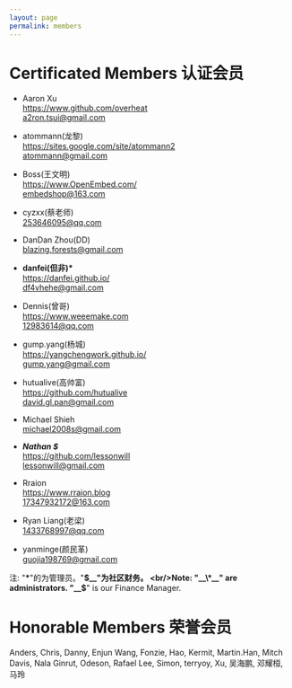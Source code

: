```yaml
---
layout: page
permalink: members
---
```


# Certificated Members 认证会员


<div class="member-list" markdown="1">

 * Aaron Xu
 <br/><i class="fa fa-github"></i> <https://www.github.com/overheat>
 <br/><i class="fa fa-envelope-o"></i> [a2ron.tsui@gmail.com](mailto:a2ron.tsui@gmail.com)

 * atommann(龙黎)
 <br/><i class="fa fa-home"></i> <https://sites.google.com/site/atommann2>
 <br/><i class="fa fa-envelope-o"></i> [atommann@gmail.com](mailto:atommann@gmail.com)

 * Boss(王文明)
 <br/><i class="fa fa-home"></i> <https://www.OpenEmbed.com/>
 <br/><i class="fa fa-envelope-o"></i> [embedshop@163.com](mailto:embedshop@163.com)

 * cyzxx(蔡老师)
 <br/><i class="fa fa-envelope-o"></i> [253646095@qq.com](mailto:253646095@qq.com)

 * DanDan Zhou(DD)
 <br/><i class="fa fa-envelope-o"></i> [blazing.forests@gmail.com](mailto:blazing.forests@gmail.com)

 * __danfei(但非)*__
 <br/><i class="fa fa-home"></i> <https://danfei.github.io/>
 <br/><i class="fa fa-envelope-o"></i> [df4vhehe@gmail.com](mailto:df4vhehe@gmail.com)

 * Dennis(曾哥)
 <br/><i class="fa fa-home"></i> <https://www.weeemake.com>
 <br/><i class="fa fa-envelope-o"></i> [12983614@qq.com](mailto:12983614@qq.com)

 * gump.yang(杨城)
 <br/><i class="fa fa-github"></i> <https://yangchengwork.github.io/>
 <br/><i class="fa fa-envelope-o"></i> [gump.yang@gmail.com](mailto:gump.yang@gmail.com)

 * hutualive(高帅富)
 <br/><i class="fa fa-github"></i> <https://github.com/hutualive>
 <br/><i class="fa fa-envelope-o"></i> [david.gl.pan@gmail.com](mailto:david.gl.pan@gmail.com)

 * Michael Shieh
 <br/><i class="fa fa-envelope-o"></i> [michael2008s@gmail.com](mailto:michael2008s@gmail.com)

 * _**Nathan $**_
 <br/><i class="fa fa-github"></i> <https://github.com/lessonwill>
 <br/><i class="fa fa-envelope-o"></i> [lessonwill@gmail.com](mailto:lessonwill@gmail.com)

 * Rraion
 <br/><i class="fa fa-github"></i> <https://www.rraion.blog>
 <br/><i class="fa fa-envelope-o"></i> [17347932172@163.com](mailto:17347932172@163.com)

 * Ryan Liang(老梁)
 <br/><i class="fa fa-envelope-o"></i> [1433768997@qq.com](mailto:1433768997@qq.com)

 * yanminge(颜民革)
 <br/><i class="fa fa-envelope-o"></i> [guojia198769@gmail.com](mailto:guojia198769@gmail.com)

</div>

注: "__\*__"的为管理员。"__$__"为社区财务。
<br/>Note: "__\*__" are administrators. "__$__" is our Finance Manager.


# Honorable Members 荣誉会员

<div class="member-list" markdown="1">
Anders, Chris, Danny, Enjun Wang, Fonzie, Hao, Kermit, Martin.Han, Mitch Davis, Nala Ginrut, Odeson, Rafael Lee, Simon, terryoy, Xu, 吴海鹏, 邓耀桓, 马玲
</div>
